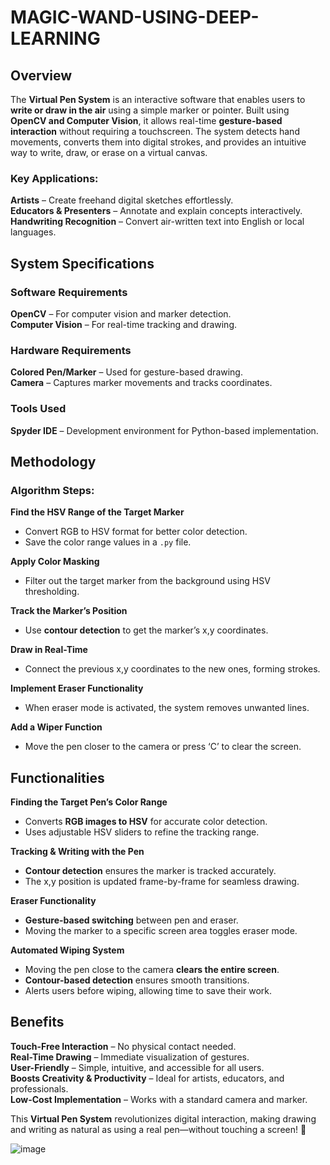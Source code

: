# MAGIC-WAND-USING-DEEP-LEARNING

## **Overview**  
The **Virtual Pen System** is an interactive software that enables users to **write or draw in the air** using a simple marker or pointer. Built using **OpenCV and Computer Vision**, it allows real-time **gesture-based interaction** without requiring a touchscreen. The system detects hand movements, converts them into digital strokes, and provides an intuitive way to write, draw, or erase on a virtual canvas.  

### **Key Applications:**  
**Artists** – Create freehand digital sketches effortlessly.  
**Educators & Presenters** – Annotate and explain concepts interactively.  
**Handwriting Recognition** – Convert air-written text into English or local languages.  

## **System Specifications**  

### **Software Requirements**  
**OpenCV** – For computer vision and marker detection.  
**Computer Vision** – For real-time tracking and drawing.  

### **Hardware Requirements**  
**Colored Pen/Marker** – Used for gesture-based drawing.  
**Camera** – Captures marker movements and tracks coordinates.  

### **Tools Used**  
**Spyder IDE** – Development environment for Python-based implementation.  

## **Methodology**  

### **Algorithm Steps:**  
**Find the HSV Range of the Target Marker**  
   - Convert RGB to HSV format for better color detection.  
   - Save the color range values in a `.py` file.  

**Apply Color Masking**  
   - Filter out the target marker from the background using HSV thresholding.  

**Track the Marker’s Position**  
   - Use **contour detection** to get the marker’s x,y coordinates.  

**Draw in Real-Time**  
   - Connect the previous x,y coordinates to the new ones, forming strokes.  

**Implement Eraser Functionality**  
   - When eraser mode is activated, the system removes unwanted lines.  

**Add a Wiper Function**  
   - Move the pen closer to the camera or press ‘C’ to clear the screen.  

## **Functionalities**  

**Finding the Target Pen’s Color Range**  
- Converts **RGB images to HSV** for accurate color detection.  
- Uses adjustable HSV sliders to refine the tracking range.  

**Tracking & Writing with the Pen**  
- **Contour detection** ensures the marker is tracked accurately.  
- The x,y position is updated frame-by-frame for seamless drawing.  

**Eraser Functionality**  
- **Gesture-based switching** between pen and eraser.  
- Moving the marker to a specific screen area toggles eraser mode.  

**Automated Wiping System**  
- Moving the pen close to the camera **clears the entire screen**.  
- **Contour-based detection** ensures smooth transitions.  
- Alerts users before wiping, allowing time to save their work.  

## **Benefits**  
**Touch-Free Interaction** – No physical contact needed.  
**Real-Time Drawing** – Immediate visualization of gestures.  
**User-Friendly** – Simple, intuitive, and accessible for all users.  
**Boosts Creativity & Productivity** – Ideal for artists, educators, and professionals.  
**Low-Cost Implementation** – Works with a standard camera and marker.  

This **Virtual Pen System** revolutionizes digital interaction, making drawing and writing as natural as using a real pen—without touching a screen! 🚀  

![image](https://github.com/user-attachments/assets/85678784-a586-4240-bb33-2036078e4a82)

